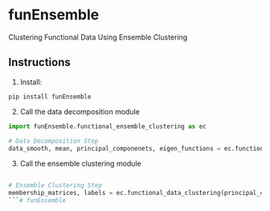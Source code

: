 # funEnsemble

Clustering Functional Data Using Ensemble Clustering

## Instructions

1. Install:

```
pip install funEnsemble
```

2. Call the data decomposition module

```python
import funEnsemble.functional_ensemble_clustering as ec

# Data Decomposition Step
data_smooth, mean, principal_componenets, eigen_functions = ec.functional_data_decomposition(data, eigen_dimensions, b_spline_length)

```

3. Call the ensemble clustering module

```python

# Ensemble Clustering Step
membership_matrices, labels = ec.functional_data_clustering(principal_components, K)
```# funEnsemble
